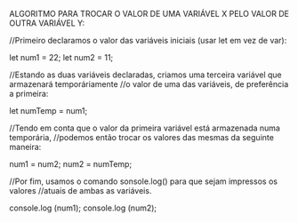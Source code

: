 ALGORITMO PARA TROCAR O VALOR DE UMA VARIÁVEL X PELO VALOR DE OUTRA VARIÁVEL Y:

//Primeiro declaramos o valor das variáveis iniciais (usar let em vez de var):

let num1 = 22;
let num2 = 11;

//Estando as duas variáveis declaradas, criamos uma terceira variável que armazenará temporáriamente
//o valor de uma das variáveis, de preferência a primeira:

let numTemp = num1;

//Tendo em conta que o valor da primeira variável está armazenada numa temporária,
//podemos então trocar os valores das mesmas da seguinte maneira:

num1 = num2;
num2 = numTemp;

//Por fim, usamos o comando sonsole.log() para que sejam impressos os valores
//atuais de ambas as variáveis.

console.log (num1);
console.log (num2);
